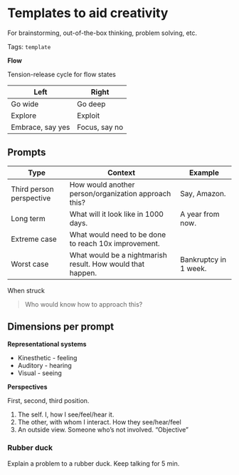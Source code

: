 # Templates to aid creativity

For brainstorming, out-of-the-box thinking, problem solving, etc.

Tags: `template`



**Flow**

Tension-release cycle for flow states

| Left             | Right         |
| ---------------- | ------------- |
| Go wide          | Go deep       |
| Explore          | Exploit       |
| Embrace, say yes | Focus, say no |



## Prompts

| Type                     | Context                                                    | Example               |
| ------------------------ | ---------------------------------------------------------- | --------------------- |
| Third person perspective | How would another person/organization approach this?       | Say, Amazon.          |
| Long term                | What will it look like in 1000 days.                       | A year from now.      |
| Extreme case             | What would need to be done to reach 10x improvement.       |                       |
| Worst case               | What would be a nightmarish result. How would that happen. | Bankruptcy in 1 week. |

When struck

> Who would know how to approach this?



## Dimensions per prompt

**Representational systems**

- Kinesthetic - feeling
- Auditory - hearing
- Visual - seeing



**Perspectives**

First, second, third position.

1. The self. I, how I see/feel/hear it.
2. The other, with whom I interact.  How they see/hear/feel
3. An outside view. Someone who’s not involved. “Objective”



### Rubber duck

Explain a problem to a rubber duck. Keep talking for 5 min.
